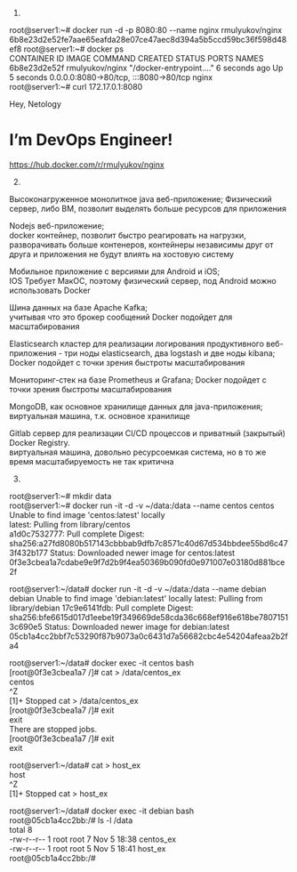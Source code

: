 1.    
root@server1:~# docker run -d -p 8080:80 --name nginx rmulyukov/nginx  
6b8e23d2e52fe7aae65eafda28e07ce47aec8d394a5b5ccd59bc36f598d48ef8
root@server1:~# docker ps  
CONTAINER ID   IMAGE             COMMAND                  CREATED         STATUS         PORTS                                   NAMES
6b8e23d2e52f   rmulyukov/nginx   "/docker-entrypoint.…"   6 seconds ago   Up 5 seconds   0.0.0.0:8080->80/tcp, :::8080->80/tcp   nginx   
root@server1:~# curl 172.17.0.1:8080  
<html>
<head>
Hey, Netology
</head>
<body>
<h1>I’m DevOps Engineer!</h1>
</body>
</html>

https://hub.docker.com/r/rmulyukov/nginx   

2.  
Высоконагруженное монолитное java веб-приложение;
Физический сервер, либо ВМ, позволит выделять больше ресурсов для приложения

Nodejs веб-приложение;  
docker контейнер, позволит быстро реагировать на нагрузки, разворачивать больше контенеров, контейнеры независимы друг от друга и приложения не будут влиять на хостовую систему

Мобильное приложение c версиями для Android и iOS;  
IOS Требует МакОС, поэтому физический сервер, под Android можно использовать Docker

Шина данных на базе Apache Kafka;  
учитывая что это брокер сообщений Docker подойдет для масштабирования   

Elasticsearch кластер для реализации логирования продуктивного веб-приложения - три ноды elasticsearch, два logstash и две ноды kibana;  
Docker подойдет с точки зрения быстроты масштабирования

Мониторинг-стек на базе Prometheus и Grafana;
Docker подойдет с точки зрения быстроты масштабирования  


MongoDB, как основное хранилище данных для java-приложения;  
виртуальная машина, т.к. основное хранилище

Gitlab сервер для реализации CI/CD процессов и приватный (закрытый) Docker Registry.  
виртуальная машина, довольно ресурсоемкая система, но в то же время масштабируемость не так критична
  
3.  
root@server1:~# mkdir data  
root@server1:~# docker run -it -d -v ~/data:/data --name centos centos 
Unable to find image 'centos:latest' locally  
latest: Pulling from library/centos  
a1d0c7532777: Pull complete
Digest: sha256:a27fd8080b517143cbbbab9dfb7c8571c40d67d534bbdee55bd6c473f432b177
Status: Downloaded newer image for centos:latest
0f3e3cbea1a7cdabe9e9f7d2b9f4ea50369b090fd0e971007e03180d881bce2f  
  
root@server1:~/data# docker run -it -d -v ~/data:/data --name debian debian
Unable to find image 'debian:latest' locally
latest: Pulling from library/debian
17c9e6141fdb: Pull complete
Digest: sha256:bfe6615d017d1eebe19f349669de58cda36c668ef916e618be78071513c690e5
Status: Downloaded newer image for debian:latest
05cb1a4cc2bbf7c53290f87b9073a0c6431d7a56682cbc4e54204afeaa2b2fa4   

root@server1:~/data# docker exec -it centos bash  
[root@0f3e3cbea1a7 /]# cat > /data/centos_ex  
centos  
^Z  
[1]+  Stopped                 cat > /data/centos_ex  
[root@0f3e3cbea1a7 /]# exit  
exit  
There are stopped jobs.  
[root@0f3e3cbea1a7 /]# exit  
exit   

root@server1:~/data# cat > host_ex  
host  
^Z  
[1]+  Stopped                 cat > host_ex   

root@server1:~/data# docker exec -it debian bash  
root@05cb1a4cc2bb:/# ls -l /data  
total 8  
-rw-r--r-- 1 root root 7 Nov  5 18:38 centos_ex  
-rw-r--r-- 1 root root 5 Nov  5 18:41 host_ex  
root@05cb1a4cc2bb:/#  
